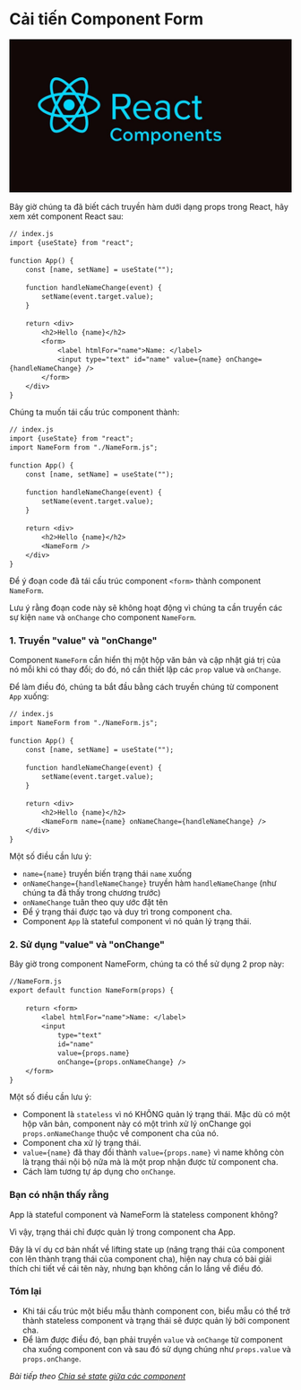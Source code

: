 # Cải tiến Component Form

![Create-HTML-1](images/ss17.jpg) 

Bây giờ chúng ta đã biết cách truyền hàm dưới dạng props trong React, hãy xem xét component React sau:

```
// index.js
import {useState} from "react";

function App() {
    const [name, setName] = useState("");

    function handleNameChange(event) {
        setName(event.target.value);
    }

    return <div>
        <h2>Hello {name}</h2>
        <form>
            <label htmlFor="name">Name: </label>
            <input type="text" id="name" value={name} onChange={handleNameChange} />
        </form>
    </div>
}
```

Chúng ta muốn tái cấu trúc component thành:

```
// index.js
import {useState} from "react";
import NameForm from "./NameForm.js";

function App() {
    const [name, setName] = useState("");

    function handleNameChange(event) {
        setName(event.target.value);
    }

    return <div>
        <h2>Hello {name}</h2>
        <NameForm />
    </div>
}
```

Để ý đoạn code đã tái cấu trúc component `<form>` thành component `NameForm`.

Lưu ý rằng đoạn code này sẽ không hoạt động vì chúng ta cần truyền các sự kiện `name` và `onChange` cho component `NameForm`. 

### 1. Truyền "value" và "onChange"

Component `NameForm` cần hiển thị một hộp văn bản và cập nhật giá trị của nó mỗi khi có thay đổi; do đó, nó cần thiết lập các `prop` value và `onChange`.

Để làm điều đó, chúng ta bắt đầu bằng cách truyền chúng từ component `App` xuống:

```
// index.js
import NameForm from "./NameForm.js";

function App() {
    const [name, setName] = useState("");

    function handleNameChange(event) {
        setName(event.target.value);
    }

    return <div>
        <h2>Hello {name}</h2>
        <NameForm name={name} onNameChange={handleNameChange} />
    </div>
}
```

Một số điều cần lưu ý:

- `name={name}` truyền biến trạng thái `name` xuống
- `onNameChange={handleNameChange}` truyền hàm `handleNameChange` (như chúng ta đã thấy trong chương trước)
- `onNameChange` tuân theo quy ước đặt tên 
- Để ý trạng thái được tạo và duy trì trong component cha.
- Component `App` là stateful component vì nó quản lý trạng thái.

### 2. Sử dụng "value" và "onChange"

Bây giờ trong component NameForm, chúng ta có thể sử dụng 2 prop này:

```
//NameForm.js
export default function NameForm(props) {

    return <form>
        <label htmlFor="name">Name: </label>
        <input 
            type="text" 
            id="name" 
            value={props.name} 
            onChange={props.onNameChange} />
    </form>
}
```

Một số điều cần lưu ý:

- Component là `stateless` vì nó KHÔNG quản lý trạng thái. Mặc dù có một hộp văn bản, component này có một trình xử lý onChange gọi `props.onNameChange` thuộc về component cha của nó.
- Component cha xử lý trạng thái.
- `value={name}` đã thay đổi thành `value={props.name}` vì name không còn là trạng thái nội bộ nữa mà là một prop nhận được từ component cha.
- Cách làm tương tự áp dụng cho `onChange`.

### Bạn có nhận thấy rằng 

App là stateful component và NameForm là stateless component không?

Vì vậy, trạng thái chỉ được quản lý trong component cha App.

Đây là ví dụ cơ bản nhất về lifting state up (nâng trạng thái của component con lên thành trạng thái của component cha), hiện nay chưa có bài giải thích chi tiết về cái tên này, nhưng bạn không cần lo lắng về điều đó.

### Tóm lại

- Khi tái cấu trúc một biểu mẫu thành component con, biểu mẫu có thể trở thành stateless component và trạng thái sẽ được quản lý bởi component cha.
- Để làm được điều đó, bạn phải truyền `value` và `onChange` từ component cha xuống component con và sau đó sử dụng chúng như `props.value` và `props.onChange`.

*Bài tiếp theo [Chia sẻ state giữa các component](/lesson/session/session_63_lifting_state_up.md)*